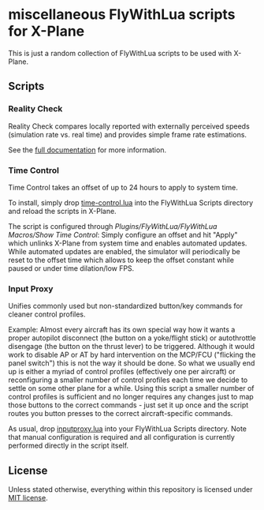# miscellaneous FlyWithLua scripts for X-Plane

This is just a random collection of FlyWithLua scripts to be used with X-Plane.

## Scripts

### Reality Check

Reality Check compares locally reported with externally perceived speeds (simulation rate vs. real time) and provides simple frame rate estimations.

See the [full documentation](Documentation/reality-check.md) for more information.

### Time Control

Time Control takes an offset of up to 24 hours to apply to system time.

To install, simply drop [time-control.lua](Scripts/time-control.lua) into the FlyWithLua Scripts directory and reload the scripts in X-Plane.

The script is configured through *Plugins/FlyWithLua/FlyWithLua Macros/Show Time Control*: Simply configure an offset and hit "Apply" which unlinks X-Plane from system time and enables automated updates. While automated updates are enabled, the simulator will periodically be reset to the offset time which allows to keep the offset constant while paused or under time dilation/low FPS.

### Input Proxy

Unifies commonly used but non-standardized button/key commands for cleaner control profiles.

Example: Almost every aircraft has its own special way how it wants a proper autopilot disconnect (the button on a yoke/flight stick) or autothrottle disengage (the button on the thrust lever) to be triggered. Although it would work to disable AP or AT by hard intervention on the MCP/FCU ("flicking the panel switch") this is not the way it should be done. So what we usually end up is either a myriad of control profiles (effectively one per aircraft) or reconfiguring a smaller number of control profiles each time we decide to settle on some other plane for a while. Using this script a smaller number of control profiles is sufficient and no longer requires any changes just to map those buttons to the correct commands - just set it up once and the script routes you button presses to the correct aircraft-specific commands.

As usual, drop [inputproxy.lua](Scripts/inputproxy.lua) into your FlyWithLua Scripts directory. Note that manual configuration is required and all configuration is currently performed directly in the script itself.

## License

Unless stated otherwise, everything within this repository is licensed under [MIT license](LICENSE.md).
